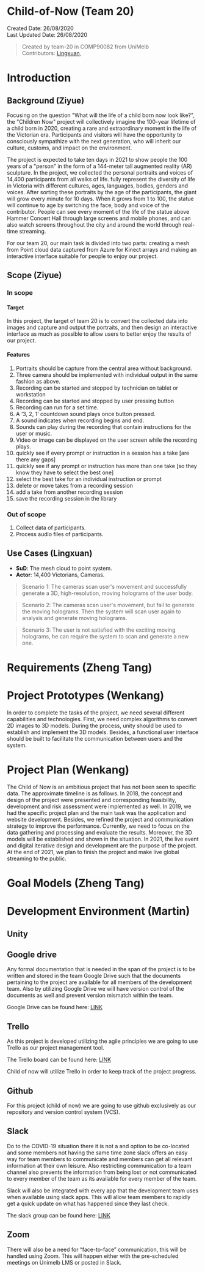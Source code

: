 # Child-of-Now (Team 20)

Created Date: 26/08/2020\
Last Updated Date: 26/08/2020

> Created by team-20 in COMP90082 from UniMelb\
> Contributors: [Lingxuan](https://github.com/kongpeter), 



# Introduction

## Background (Ziyue)

Focusing on the question "What will the life of a child born now look like?", the "Children Now" project will collectively imagine the 100-year lifetime of a child born in 2020, creating a rare and extraordinary moment in the life of the Victorian era. Participants and visitors will have the opportunity to consciously sympathize with the next generation, who will inherit our culture, customs, and impact on the environment.

The project is expected to take ten days in 2021 to show people the 100 years of a "person" in the form of a 144-meter tall augmented reality (AR) sculpture. In the project, we collected the personal portraits and voices of 14,400 participants from all walks of life.  fully represent the diversity of life in Victoria with different cultures, ages, languages, bodies, genders and voices. After sorting these portraits by the age of the participants, the giant will grow every minute for 10 days. When it grows from 1 to 100, the statue will continue to age by switching the face, body and voice of the contributor. People can see every moment of the life of the statue above Hammer Concert Hall through large screens and mobile phones, and can also watch screens throughout the city and around the world through real-time streaming.

For our team 20, our main task is divided into two parts: creating a mesh from Point cloud data captured from Azure for Kinect arrays and making an interactive interface suitable for people to enjoy our project.



## Scope (Ziyue)
### In scope
#### Target
In this project, the target of team 20 is to convert the collected data into images and capture and output the portraits, and then design an interactive interface as much as possible to allow users to better enjoy the results of our project. 

#### Features
1. Portraits should be capture from the central area without background.
2. Three camera should be implemented with individual output in the same fashion as above.
3. Recording can be started and stopped by technician on tablet or workstation
4. Recording can be started and stopped by user pressing button
5. Recording can run for a set time.
6. A ‘3, 2, 1’ countdown sound plays once button pressed.
7. A sound indicates when recording begins and end.
8. Sounds can play during the recording that contain instructions for the user or music.
9. Video or image can be displayed on the user screen while the recording plays.
10. quickly see if every prompt or instruction in a session has a take [are there any gaps]
11. quickly see if any prompt or instruction has more than one take [so they know they have to select the best one]
12. select the best take for an individual instruction or prompt
13. delete or move takes from a recording session
14. add a take from another recording session
15. save the recording session in the library

### Out of scope
1. Collect data of participants.
2. Process audio files of participants.


## Use Cases (Lingxuan)

* **SuD**: The mesh cloud to point system. 
* **Actor**: 14,400 Victorians, Cameras.

> Scenario 1: The cameras scan user's movement and successfully generate a 3D, high-resolution, moving holograms of the user body.

> Scenario 2: The cameras scan user's movement, but fail to generate the moving holograms. Then the system will scan user again to analysis and generate moving holograms.

> Scenario 3: The user is not satisfied with the exciting moving holograms, he can require the system to scan and generate a new one. 





# Requirements (Zheng Tang)



# Project Prototypes (Wenkang)

In order to complete the tasks of the project, we need several different capabilities and technologies. First, we need complex algorithms to convert 2D images to 3D models. During the process, unity should be used to establish and implement the 3D models. Besides, a functional user interface should be built to facilitate the communication between users and the system.



# Project Plan (Wenkang)

The Child of Now is an ambitious project that has not been seen to specific data. The approximate timeline is as follows. In 2018, the concept and design of the project were presented and corresponding feasibility, development and risk assessment were implemented as well. In 2019, we had the specific project plan and the main task was the application and website development. Besides, we refined the project and communication strategy to improve the performance. Currently, we need to focus on the data gathering and processing and evaluate the results. Moreover, the 3D models will be established and shown in the situation. In 2021, the live event and digital iterative design and development are the purpose of the project. At the end of 2021, we plan to finish the project and make live global streaming to the public.




# Goal Models (Zheng Tang)





# Development Environment (Martin)



## Unity

    

## Google drive

 
Any formal documentation that is needed in the span of the project is to be written and stored in the team Google Drive such that the documents pertaining to the project are available for all members of the development team. Also by utilizing Google Drive we will have version control of the documents as well and prevent version mismatch within the team.

Google Drive can be found here: [LINK](https://drive.google.com/drive/u/1/folders/1TdxP1vPDAh91ACnegNjZgsC7j2o1mPxj)

## Trello

    

As this project is developed utilizing the agile principles we are going to use Trello as our project management tool.

The Trello board can be found here: [LINK](https://trello.com/b/zSgcKvmL/child-of-now)

Child of now will utilize Trello in order to keep track of the project progress.

## Github


For this project (child of now) we are going to use github exclusively as our repository and version control system (VCS).


## Slack

    
Do to the COVID-19 situation there it is not a and option to be co-located and some members not having the same time zone slack offers an easy way for team members to communicate and members can get all relevant information at their own leisure. Also restricting communication to a team channel also prevents the information from being lost or not communicated to every member of the team as its available for every member of the team.

Slack will also be integrated with every app that the development team uses when available using slack apps. This will allow team members to rapidly get a quick update on what has happened since they last check.


The slack group can be found here: [LINK](https://app.slack.com/client/T018HBC98PL/C018AK9RR7Y)

## Zoom

There will also be a need for “face-to-face” communication, this will be handled using Zoom. This will happen either with the pre-scheduled meetings on Unimelb LMS or posted in Slack.

